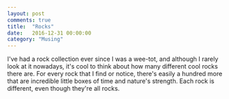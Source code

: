 ```yaml
---
layout: post
comments: true
title:  "Rocks"
date:   2016-12-31 00:00:00
category: "Musing"
---
```

I've had a rock collection ever since I was a wee-tot, and although I rarely look at it nowadays, it's cool to think about how many different cool rocks there are. For every rock that I find or notice, there's easily a hundred more that are incredible little boxes of time and nature's strength. Each rock is different, even though they're all rocks.
